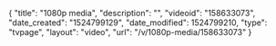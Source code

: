 {
    "title": "1080p media",
    "description": "",
    "videoid": "158633073",
    "date_created": "1524799129",
    "date_modified": 1524799210,
    "type": "tvpage",
    "layout": "video",
    "url": "\/v\/1080p-media\/158633073"
}
